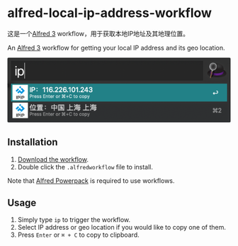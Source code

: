 # alfred-local-ip-address-workflow

这是一个[Alfred 3](https://www.alfredapp.com/) workflow，用于获取本地IP地址及其地理位置。

An [Alfred 3](https://www.alfredapp.com/) workflow for getting your local IP address and its geo location.

![screenshot](screenshot.png)

## Installation

1. [Download the workflow](https://github.com/domainname/alfred-local-ip-address-workflow/releases/latest).
2. Double click the `.alfredworkflow` file to install.

Note that [Alfred Powerpack](https://www.alfredapp.com/powerpack/) is required to use workflows.

## Usage

1. Simply type `ip` to trigger the workflow.
2. Select IP address or geo location if you would like to copy one of them.
3. Press `Enter` or  `⌘ + C` to copy to clipboard.
